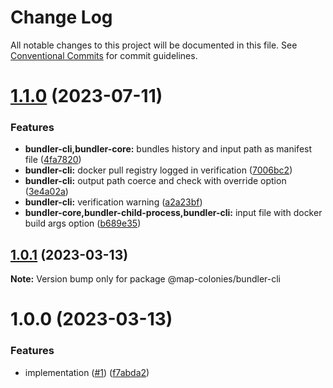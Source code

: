 # Change Log

All notable changes to this project will be documented in this file.
See [Conventional Commits](https://conventionalcommits.org) for commit guidelines.

# [1.1.0](https://github.com/MapColonies/bundler/compare/v1.0.3...v1.1.0) (2023-07-11)


### Features

* **bundler-cli,bundler-core:** bundles history and input path as manifest file ([4fa7820](https://github.com/MapColonies/bundler/commit/4fa782032ddda1fefd4a47cdf4bc15c36e8b9d55))
* **bundler-cli:** docker pull registry logged in verification ([7006bc2](https://github.com/MapColonies/bundler/commit/7006bc26f31e68b174bfa020a8bf1e699244c932))
* **bundler-cli:** output path coerce and check with override option ([3e4a02a](https://github.com/MapColonies/bundler/commit/3e4a02a17a8c26790dc7d317235a88d7fc24d7d9))
* **bundler-cli:** verification warning ([a2a23bf](https://github.com/MapColonies/bundler/commit/a2a23bfb092fa5be65f18cf6621dc61251ad9c3a))
* **bundler-core,bundler-child-process,bundler-cli:** input file with docker build args option ([b689e35](https://github.com/MapColonies/bundler/commit/b689e354784ed497068871230a8c19d38635d9b9))





## [1.0.1](https://github.com/MapColonies/bundler/compare/v1.0.0...v1.0.1) (2023-03-13)

**Note:** Version bump only for package @map-colonies/bundler-cli





# 1.0.0 (2023-03-13)


### Features

* implementation ([#1](https://github.com/MapColonies/bundler/issues/1)) ([f7abda2](https://github.com/MapColonies/bundler/commit/f7abda23cce01f91ed3a6ae107f511d5f9909163))
